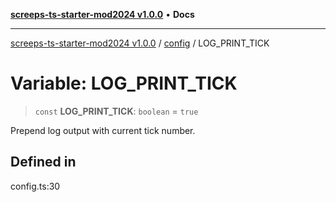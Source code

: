 [**screeps-ts-starter-mod2024 v1.0.0**](../../README.md) • **Docs**

***

[screeps-ts-starter-mod2024 v1.0.0](../../modules.md) / [config](../README.md) / LOG\_PRINT\_TICK

# Variable: LOG\_PRINT\_TICK

> `const` **LOG\_PRINT\_TICK**: `boolean` = `true`

Prepend log output with current tick number.

## Defined in

config.ts:30
